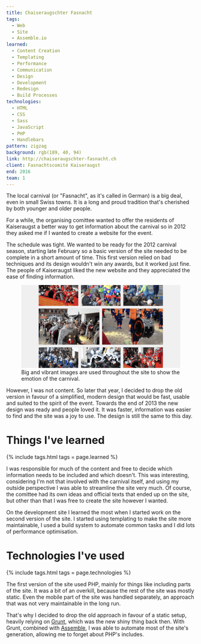 ```yaml
---
title: Chaiseraugschter Fasnacht
tags:
  - Web
  - Site
  - Assemble.io
learned:
  - Content Creation
  - Templating
  - Performance
  - Communication
  - Design
  - Development
  - Redesign
  - Build Processes
technologies:
  - HTML
  - CSS
  - Sass
  - JavaScript
  - PHP
  - Handlebars
pattern: zigzag
background: rgb(189, 40, 94)
link: http://chaiseraugschter-fasnacht.ch
client: Fasnachtscomité Kaiseraugst
end: 2016
team: 1
---
```


The local carnival (or "Fasnacht", as it's called in German) is a big deal, even in small Swiss towns. It is a long and proud tradition that's cherished by both younger and older people.

For a while, the organising comittee wanted to offer the residents of Kaiseraugst a better way to get information about the carnival so in 2012 they asked me if I wanted to create a website for the event.

The schedule was tight. We wanted to be ready for the 2012 carnival season, starting late February so a basic version of the site needed to be complete in a short amount of time. This first version relied on bad techniques and its design wouldn't win any awards, but it worked just fine. The people of Kaiseraugst liked the new website and they appreciated the ease of finding information.

<figure>
  <img src="/assets/img/chaiseraugschter-fasnacht/overview.png">
  <figcaption data-marginalia="right">Big and vibrant images are used throughout the site to show the emotion of the carnival.</figcaption>
</figure>

However, I was not content. So later that year, I decided to drop the old version in favour of a simplified, modern design that would be fast, usable and suited to the spirit of the event. Towards the end of 2013 the new design was ready and people loved it. It was faster, information was easier to find and the site was a joy to use. The design is still the same to this day.

# Things I've learned

{% include tags.html tags = page.learned %}

I was responsible for much of the content and free to decide which information needs to be included and which doesn't. This was interesting, considering I'm not that involved with the carnival itself, and using my outside perspective I was able to streamline the site very much. Of course, the comittee had its own ideas and official texts that ended up on the site, but other than that I was free to create the site however I wanted.

On the development site I learned the most when I started work on the second version of the site. I started using templating to make the site more maintainable, I used a build system to automate common tasks and I did lots of performance optimisation.

# Technologies I've used

{% include tags.html tags = page.technologies %}

The first version of the site used PHP, mainly for things like including parts of the site. It was a bit of an overkill, because the rest of the site was mostly static. Even the mobile part of the site was handled separately, an approach that was not very maintainable in the long run.

That's why I decided to drop the old approach in favour of a static setup, heavily relying on [Grunt](http://gruntjs.com), which was the new shiny thing back then. With Grunt, combined with [Assemble](http://assemble.io), I was able to automate most of the site's generation, allowing me to forget about PHP's includes.
